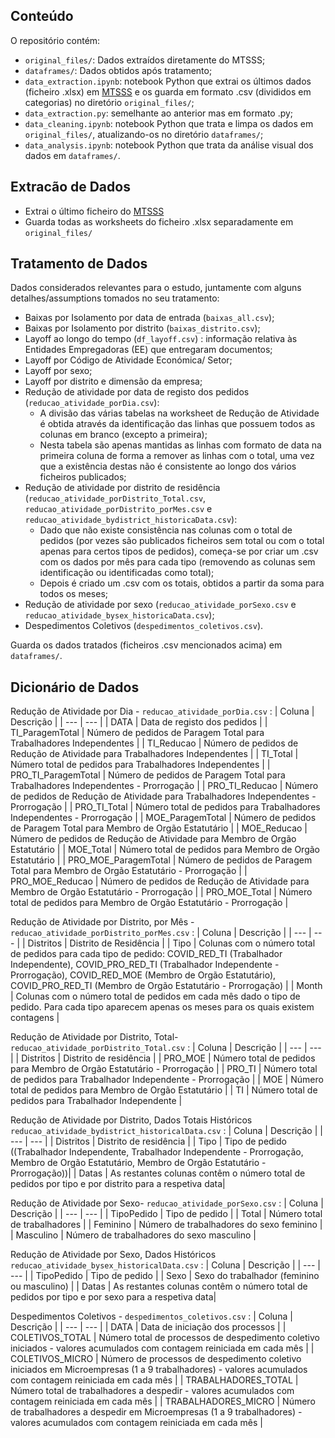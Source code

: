 ## Conteúdo

O repositório contém:
- `original_files/`: Dados extraídos diretamente do MTSSS;
- `dataframes/`: Dados obtidos após tratamento;
- `data_extraction.ipynb`: notebook Python que extrai os últimos dados (ficheiro .xlsx) em [MTSSS](http://www.gep.mtsss.gov.pt/indicadores-covid-19-mtsss) e os guarda em formato .csv (divididos em categorias) no diretório `original_files/`;
- `data_extraction.py`: semelhante ao anterior mas em formato .py;
- `data_cleaning.ipynb`: notebook Python que trata e limpa os dados em `original_files/`, atualizando-os no diretório `dataframes/`;
- `data_analysis.ipynb`: notebook Python que trata da análise visual dos dados em `dataframes/`.

## Extracão de Dados

- Extrai o último ficheiro do [MTSSS](http://www.gep.mtsss.gov.pt/indicadores-covid-19-mtsss)
- Guarda todas as worksheets do ficheiro .xlsx separadamente em `original_files/`

## Tratamento de Dados

Dados considerados relevantes para o estudo, juntamente com alguns detalhes/assumptions tomados no seu tratamento:
- Baixas por Isolamento por data de entrada (`baixas_all.csv`);
- Baixas por Isolamento por distrito (`baixas_distrito.csv`);
- Layoff ao longo do tempo (`df_layoff.csv`) : informação relativa às Entidades Empregadoras (EE) que entregaram documentos;
- Layoff por Código de Atividade Económica/ Setor;
- Layoff por sexo;
- Layoff por distrito e dimensão da empresa; 
- Redução de atividade por data de registo dos pedidos (`reducao_atividade_porDia.csv`): 
  - A divisão das várias tabelas na worksheet de Redução de Atividade é obtida através da identificação das linhas que possuem todos as colunas em branco (excepto a primeira);
  - Nesta tabela são apenas mantidas as linhas com formato de data na primeira coluna de forma a remover as linhas com o total, uma vez que a existência destas não é consistente ao longo dos vários ficheiros publicados;
- Redução de atividade por distrito de residência (`reducao_atividade_porDistrito_Total.csv`, `reducao_atividade_porDistrito_porMes.csv` e `reducao_atividade_bydistrict_historicaData.csv`): 
  - Dado que não existe consistência nas colunas com o total de pedidos (por vezes são publicados ficheiros sem total ou com o total apenas para certos tipos de pedidos), começa-se por criar um .csv com os dados por mês para cada tipo (removendo as colunas sem identificação ou identificadas como total);
  - Depois é criado um .csv com os totais, obtidos a partir da soma para todos os meses;
- Redução de atividade por sexo (`reducao_atividade_porSexo.csv` e `reducao_atividade_bysex_historicaData.csv`);
- Despedimentos Coletivos (`despedimentos_coletivos.csv`). 

Guarda os dados tratados (ficheiros .csv mencionados acima) em `dataframes/`.

## Dicionário de Dados

Redução de Atividade por Dia - `reducao_atividade_porDia.csv` :
| Coluna | Descrição |
| --- | --- |
| DATA | Data de registo dos pedidos |
| TI_ParagemTotal | Número de pedidos de Paragem Total para Trabalhadores Independentes   |
| TI_Reducao | Número de pedidos de Redução de Atividade para Trabalhadores Independentes |
| TI_Total | Número total de pedidos para Trabalhadores Independentes  |
| PRO_TI_ParagemTotal | Número de pedidos de Paragem Total para Trabalhadores Independentes - Prorrogação   |
| PRO_TI_Reducao | Número de pedidos de Redução de Atividade para Trabalhadores Independentes - Prorrogação |
| PRO_TI_Total | Número total de pedidos para Trabalhadores Independentes - Prorrogação |
| MOE_ParagemTotal | Número de pedidos de Paragem Total para Membro de Orgão Estatutário   |
| MOE_Reducao | Número de pedidos de Redução de Atividade para Membro de Orgão Estatutário |
| MOE_Total | Número total de pedidos para Membro de Orgão Estatutário  |
| PRO_MOE_ParagemTotal | Número de pedidos de Paragem Total para Membro de Orgão Estatutário - Prorrogação   |
| PRO_MOE_Reducao | Número de pedidos de Redução de Atividade para Membro de Orgão Estatutário - Prorrogação |
| PRO_MOE_Total | Número total de pedidos para Membro de Orgão Estatutário - Prorrogação |

Redução de Atividade por Distrito, por Mês - `reducao_atividade_porDistrito_porMes.csv` :
| Coluna | Descrição |
| --- | --- |
| Distritos | Distrito de Residência |
| Tipo | Colunas com o número total de pedidos para cada tipo de pedido: COVID_RED_TI (Trabalhador Independente), COVID_PRO_RED_TI (Trabalhador Independente - Prorrogação), COVID_RED_MOE (Membro de Orgão Estatutário), COVID_PRO_RED_TI (Membro de Orgão Estatutário - Prorrogação)  |
| Month | Colunas com o número total de pedidos em cada mês dado o tipo de pedido. Para cada tipo aparecem apenas os meses para os quais existem contagens |

Redução de Atividade por Distrito, Total- `reducao_atividade_porDistrito_Total.csv` :
| Coluna | Descrição |
| --- | --- |
| Distritos | Distrito de residência |
| PRO_MOE | Número total de pedidos para Membro de Orgão Estatutário - Prorrogação |
| PRO_TI | Número total de pedidos para Trabalhador Independente - Prorrogação |
| MOE | Número total de pedidos para Membro de Orgão Estatutário  |
| TI | Número total de pedidos para Trabalhador Independente |

Redução de Atividade por Distrito, Dados Totais Históricos `reducao_atividade_bydistrict_historicalData.csv` :
| Coluna | Descrição |
| --- | --- |
| Distritos | Distrito de residência |
| Tipo | Tipo de pedido ((Trabalhador Independente, Trabalhador Independente - Prorrogação, Membro de Orgão Estatutário, Membro de Orgão Estatutário - Prorrogação))|
| Datas | As restantes colunas contêm o número total de pedidos por tipo e por distrito para a respetiva data|

Redução de Atividade por Sexo- `reducao_atividade_porSexo.csv` :
| Coluna | Descrição |
| --- | --- |
| TipoPedido | Tipo de pedido |
| Total | Número total de trabalhadores |
| Feminino | Número de trabalhadores do sexo feminino |
| Masculino | Número de trabalhadores do sexo masculino |

Redução de Atividade por Sexo, Dados Históricos `reducao_atividade_bysex_historicalData.csv` :
| Coluna | Descrição |
| --- | --- |
| TipoPedido | Tipo de pedido |
| Sexo | Sexo do trabalhador (feminino ou masculino) |
| Datas | As restantes colunas contêm o número total de pedidos por tipo e por sexo para a respetiva data|

Despedimentos Coletivos - `despedimentos_coletivos.csv` :
| Coluna | Descrição |
| --- | --- |
| DATA | Data de iniciação dos processos |
| COLETIVOS_TOTAL | Número total de processos de despedimento coletivo iniciados - valores acumulados com contagem reiniciada em cada mês  |
| COLETIVOS_MICRO | Número de processos de despedimento coletivo iniciados em Microempresas  (1 a 9 trabalhadores) - valores acumulados com contagem reiniciada em cada mês  |
| TRABALHADORES_TOTAL | Número total de trabalhadores a despedir - valores acumulados com contagem reiniciada em cada mês  |
| TRABALHADORES_MICRO | Número de trabalhadores a despedir em Microempresas  (1 a 9 trabalhadores) - valores acumulados com contagem reiniciada em cada mês  |
